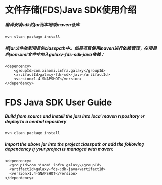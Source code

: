 文件存储(FDS)Java SDK使用介绍
=============================
##### 编译安装sdk的jar到本地或maven仓库

    mvn clean package install

##### 把jar文件放到项目的classpath中。如果项目使用maven进行依赖管理，在项目的pom.xml文件中加入galaxy-fds-sdk-java依赖：
	
	<dependency>
    	<groupId>com.xiaomi.infra.galaxy</groupId>
    	<artifactId>galaxy-fds-sdk-java</artifactId>
    	<version>1.4-SNAPSHOT</version>
	</dependency>


FDS Java SDK User Guide
========================
##### Build from source and install the jars into local maven repository or deploy to a central repository

    mvn clean package install

##### Import the above jar into the project classpath or add the following dependency if your project is managed with maven:

    <dependency>
      <groupId>com.xiaomi.infra.galaxy</groupId>
      <artifactId>galaxy-fds-sdk-java</artifactId>
      <version>1.4-SNAPSHOT</version>
    </dependency>
